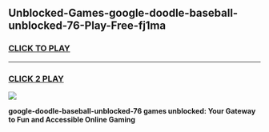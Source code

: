 
## Unblocked-Games-google-doodle-baseball-unblocked-76-Play-Free-fj1ma
<h3>
<a href="https://premium76.site?title=google-doodle-baseball-unblocked-76&ref=23A">CLICK TO PLAY</a></h3>
<hr>

<h3>
<a href="https://premium76.site?title=google-doodle-baseball-unblocked-76&ref=23A">CLICK 2 PLAY</a>
  
</h3>

<a href="https://premium76.site?title=google-doodle-baseball-unblocked-76&ref=23A"><img src="https://clearcache.store/games.png"></a>


**google-doodle-baseball-unblocked-76 games unblocked: Your Gateway to Fun and Accessible Online Gaming**
